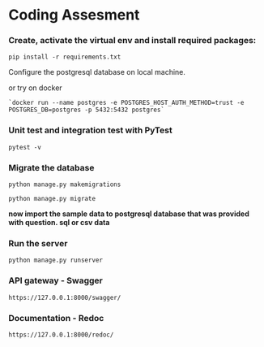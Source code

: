 # Coding Assesment
### Create, activate the virtual env and install required packages:

`pip install -r requirements.txt`

Configure the postgresql database on local machine.

or try on docker

    `docker run --name postgres -e POSTGRES_HOST_AUTH_METHOD=trust -e POSTGRES_DB=postgres -p 5432:5432 postgres`

### Unit test and integration test with PyTest

`pytest -v`

### Migrate the database
`python manage.py makemigrations`

`python manage.py migrate`

**now import the sample data to postgresql database that was provided with question. sql or csv data**

### Run the server
`python manage.py runserver`

### API gateway - Swagger 

`https://127.0.0.1:8000/swagger/`

### Documentation - Redoc

`https://127.0.0.1:8000/redoc/`

